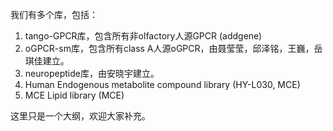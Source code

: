 我们有多个库，包括：

1. tango-GPCR库，包含所有非olfactory人源GPCR  (addgene)
2. oGPCR-sm库，包含所有class A人源oGPCR，由聂莹莹，邱泽铭，王巍，岳琪佳建立。
3. neuropeptide库，由安晓宇建立。
4. Human Endogenous metabolite compound library (HY-L030, MCE)
5. MCE Lipid library (MCE)


这里只是一个大纲，欢迎大家补充。
